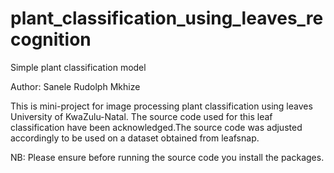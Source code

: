 # plant_classification_using_leaves_recognition

Simple plant classification model

Author: Sanele Rudolph Mkhize

This is mini-project for image processing plant classification using leaves University of KwaZulu-Natal. The source code used for this leaf classification have been acknowledged.The source code was adjusted accordingly to be used on a dataset obtained from leafsnap.  

NB: Please ensure before running the source code you install the packages.

